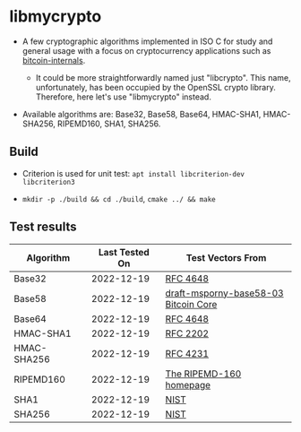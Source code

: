 # libmycrypto

* A few cryptographic algorithms implemented in ISO C for study and general usage with a focus
on cryptocurrency applications such as [bitcoin-internals](https://github.com/alex-lt-kong/bitcoin-internals).
  * It could be more straightforwardly named just "libcrypto". This name, unfortunately, has been occupied by
    the OpenSSL crypto library. Therefore, here let's use "libmycrypto" instead.

* Available algorithms are: Base32, Base58, Base64, HMAC-SHA1, HMAC-SHA256, RIPEMD160, SHA1, SHA256.  

## Build

* Criterion is used for unit test: `apt install libcriterion-dev libcriterion3`

* `mkdir -p ./build && cd ./build`, `cmake ../ && make`

## Test results

| Algorithm     | Last Tested On  | Test Vectors From|
| ------------- | -------------   | ------------- |
| Base32        | 2022-12-19      | [RFC 4648](https://datatracker.ietf.org/doc/html/rfc4648#section-10)|
| Base58        | 2022-12-19      | [draft-msporny-base58-03](https://datatracker.ietf.org/doc/html/draft-msporny-base58-03#section-5)<br />[Bitcoin Core](https://github.com/bitcoin/bitcoin/blob/master/src/test/data/base58_encode_decode.json)|
| Base64        | 2022-12-19      | [RFC 4648](https://datatracker.ietf.org/doc/html/rfc4648#section-10)|
| HMAC-SHA1     | 2022-12-19      | [RFC 2202](https://datatracker.ietf.org/doc/html/rfc2202)|
| HMAC-SHA256   | 2022-12-19      | [RFC 4231](https://datatracker.ietf.org/doc/html/rfc4231)|
| RIPEMD160     | 2022-12-19      | [The RIPEMD-160 homepage](https://homes.esat.kuleuven.be/~bosselae/ripemd160.html)|
| SHA1          | 2022-12-19      | [NIST](https://csrc.nist.gov/Projects/Cryptographic-Algorithm-Validation-Program/Secure-Hashing)|
| SHA256        | 2022-12-19      | [NIST](https://csrc.nist.gov/Projects/Cryptographic-Algorithm-Validation-Program/Secure-Hashing)|
